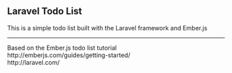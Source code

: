 ## Laravel Todo List
This is a simple todo list built with the Laravel framework and Ember.js
<hr>
Based on the Ember.js todo list tutorial <br>
http://emberjs.com/guides/getting-started/<br>
http://laravel.com/